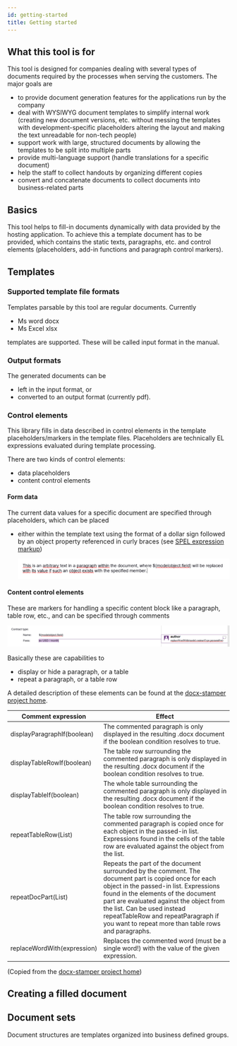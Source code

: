 ```yaml
---
id: getting-started
title: Getting started
---
```



## What this tool is for

This tool is designed for companies dealing with several types of documents required by the processes when 
serving the customers. The major goals are
- to provide document generation features for the applications run by the company
- deal with WYSIWYG document templates to simplify internal work (creating new document versions, etc. 
  without messing the templates with development-specific placeholders altering the layout and making the text 
  unreadable for non-tech people)
- support work with large, structured documents by allowing the templates to be split into multiple parts
- provide multi-language support (handle translations for a specific document)  
- help the staff to collect handouts by organizing different copies
- convert and concatenate documents to collect documents into business-related parts 


## Basics

This tool helps to fill-in documents dynamically with data provided by the hosting application.
To achieve this a template document has to be provided, which contains the static texts, paragraphs, etc. and 
control elements (placeholders, add-in functions and paragraph control markers).


## Templates 


### Supported template file formats

Templates parsable by this tool are regular documents. Currently 
- Ms word docx 
- Ms Excel xlsx

templates are supported. These will be called input format in the manual.


### Output formats 

The generated documents can be 
- left in the input format, or 
- converted to an output format (currently pdf).


### Control elements

This library fills in data described in control elements in the template placeholders/markers in the template files.
Placeholders are technically EL expressions evaluated during template processing. 

There are two kinds of control elements:
- data placeholders
- content control elements


#### Form data

The current data values for a specific document are specified through placeholders, which can be placed 

- either within the template text using the format of a dollar sign followed by an object property referenced 
  in curly braces (see [SPEL expression markup](https://en.wikipedia.org/wiki/Jakarta_Expression_Language))

  ![inline placeholder](assets/docs-getting_started-placeholders-inline.png)


#### Content control elements

These are markers for handling a specific content block like a paragraph, table row, etc., and can be 
specified through comments

  ![word comment](assets/docs-getting_started-placeholders-comment.png)

Basically these are capabilities to
- display or hide a paragraph, or a table
- repeat a paragraph, or a table row

A detailed description of these elements can be found at the 
[docx-stamper project home](https://github.com/thombergs/docx-stamper).

| Comment expression           | Effect |
| ---------------------------- | ------ |
| displayParagraphIf(boolean)  | The commented paragraph is only displayed in the resulting .docx document if the boolean condition resolves to true. |
| displayTableRowIf(boolean)   | The table row surrounding the commented paragraph is only displayed in the resulting .docx document if the boolean condition resolves to true. |
| displayTableIf(boolean)      | The whole table surrounding the commented paragraph is only displayed in the resulting .docx document if the boolean condition resolves to true. |
| repeatTableRow(List<Object>) | The table row surrounding the commented paragraph is copied once for each object in the passed-in list. Expressions found in the cells of the table row are evaluated against the object from the list. |
| repeatDocPart(List<Object>)  | Repeats the part of the document surrounded by the comment. The document part is copied once for each object in the passed-in list. Expressions found in the elements of the document part are evaluated against the object from the list. Can be used instead repeatTableRow and repeatParagraph if you want to repeat more than table rows and paragraphs. |
| replaceWordWith(expression)  | Replaces the commented word (must be a single word!) with the value of the given expression. |
(Copied from the [docx-stamper project home](https://github.com/thombergs/docx-stamper))


## Creating a filled document  


## Document sets

Document structures are templates organized into business defined groups. 
